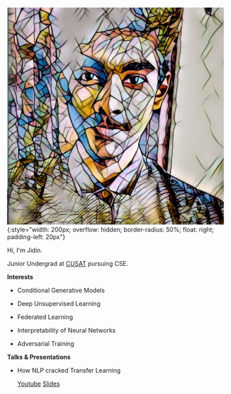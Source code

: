 

![Jidin Dinesh](/img/dp.jpeg){:style="width: 200px; overflow: hidden; border-radius: 50%; float: right; padding-left: 20px"}

Hi, I'm Jidin.

Junior Undergrad at [CUSAT](https://cusat.ac.in/) pursuing CSE. 

**Interests**

* Conditional Generative Models
  
* Deep Unsupervised Learning

* Federated Learning

* Interpretability of Neural Networks
               
* Adversarial Training

**Talks & Presentations**

* How NLP cracked Transfer Learning

    [Youtube](https://www.youtube.com/watch?v=Qh5YNhI4S_M) [Slides](http://bit.do/eSvDp) 

<div style="margin: 150px;"></div>
